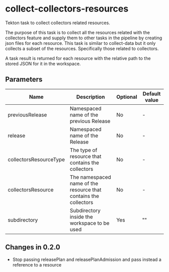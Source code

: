 # collect-collectors-resources

Tekton task to collect collectors related resources.

The purpose of this task is to collect all the resources related with the collectors feature and supply
them to other tasks in the pipeline by creating json files for each resource. This task is similar
to collect-data but it only collects a subset of the resources. Specifically those related to collectors.

A task result is returned for each resource with the relative path to the stored JSON for it in the workspace.

## Parameters

| Name                   | Description                                                      | Optional | Default value |
|------------------------|------------------------------------------------------------------|----------|---------------|
| previousRelease        | Namespaced name of the previous Release                          | No       | -             |
| release                | Namespaced name of the Release                                   | No       | -             |
| collectorsResourceType | The type of resource that contains the collectors                | No       | -             |
| collectorsResource     | The namespaced name of the resource that contains the collectors | No       | -             |
| subdirectory           | Subdirectory inside the workspace to be used                     | Yes      | ""            |

## Changes in 0.2.0
* Stop passing releasePlan and releasePlanAdmission and pass instead a reference to a resource